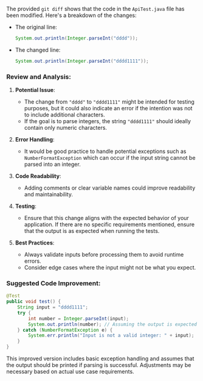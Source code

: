 The provided `git diff` shows that the code in the `ApiTest.java` file has been modified. Here's a breakdown of the changes:

- The original line:
  ```java
  System.out.println(Integer.parseInt("dddd"));
  ```
- The changed line:
  ```java
  System.out.println(Integer.parseInt("dddd1111"));
  ```

### Review and Analysis:

1. **Potential Issue**:
   - The change from `"dddd"` to `"dddd1111"` might be intended for testing purposes, but it could also indicate an error if the intention was not to include additional characters.
   - If the goal is to parse integers, the string `"dddd1111"` should ideally contain only numeric characters.

2. **Error Handling**:
   - It would be good practice to handle potential exceptions such as `NumberFormatException` which can occur if the input string cannot be parsed into an integer.

3. **Code Readability**:
   - Adding comments or clear variable names could improve readability and maintainability.

4. **Testing**:
   - Ensure that this change aligns with the expected behavior of your application. If there are no specific requirements mentioned, ensure that the output is as expected when running the tests.

5. **Best Practices**:
   - Always validate inputs before processing them to avoid runtime errors.
   - Consider edge cases where the input might not be what you expect.

### Suggested Code Improvement:

```java
@Test
public void test() {
    String input = "dddd1111";
    try {
        int number = Integer.parseInt(input);
        System.out.println(number); // Assuming the output is expected
    } catch (NumberFormatException e) {
        System.err.println("Input is not a valid integer: " + input);
    }
}
```

This improved version includes basic exception handling and assumes that the output should be printed if parsing is successful. Adjustments may be necessary based on actual use case requirements.